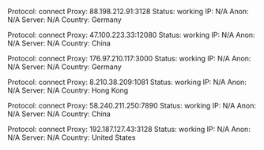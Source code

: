 Protocol: connect
Proxy: 88.198.212.91:3128
Status: working
IP: N/A
Anon: N/A
Server: N/A
Country: Germany

Protocol: connect
Proxy: 47.100.223.33:12080
Status: working
IP: N/A
Anon: N/A
Server: N/A
Country: China

Protocol: connect
Proxy: 176.97.210.117:3000
Status: working
IP: N/A
Anon: N/A
Server: N/A
Country: Germany

Protocol: connect
Proxy: 8.210.38.209:1081
Status: working
IP: N/A
Anon: N/A
Server: N/A
Country: Hong Kong

Protocol: connect
Proxy: 58.240.211.250:7890
Status: working
IP: N/A
Anon: N/A
Server: N/A
Country: China

Protocol: connect
Proxy: 192.187.127.43:3128
Status: working
IP: N/A
Anon: N/A
Server: N/A
Country: United States

